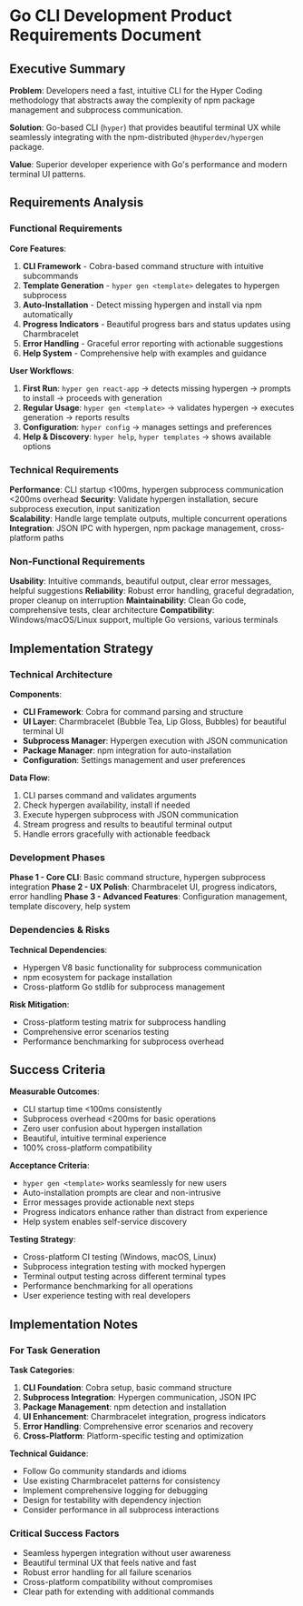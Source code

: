 # Go CLI Development Product Requirements Document

## Executive Summary

**Problem**: Developers need a fast, intuitive CLI for the Hyper Coding methodology that abstracts away the complexity of npm package management and subprocess communication.

**Solution**: Go-based CLI (`hyper`) that provides beautiful terminal UX while seamlessly integrating with the npm-distributed `@hyperdev/hypergen` package.

**Value**: Superior developer experience with Go's performance and modern terminal UI patterns.

## Requirements Analysis

### Functional Requirements

**Core Features**:

1. **CLI Framework** - Cobra-based command structure with intuitive subcommands
2. **Template Generation** - `hyper gen <template>` delegates to hypergen subprocess
3. **Auto-Installation** - Detect missing hypergen and install via npm automatically
4. **Progress Indicators** - Beautiful progress bars and status updates using Charmbracelet
5. **Error Handling** - Graceful error reporting with actionable suggestions
6. **Help System** - Comprehensive help with examples and guidance

**User Workflows**:

1. **First Run**: `hyper gen react-app` → detects missing hypergen → prompts to install → proceeds with generation
2. **Regular Usage**: `hyper gen <template>` → validates hypergen → executes generation → reports results
3. **Configuration**: `hyper config` → manages settings and preferences
4. **Help & Discovery**: `hyper help`, `hyper templates` → shows available options

### Technical Requirements

**Performance**: CLI startup <100ms, hypergen subprocess communication <200ms overhead
**Security**: Validate hypergen installation, secure subprocess execution, input sanitization  
**Scalability**: Handle large template outputs, multiple concurrent operations
**Integration**: JSON IPC with hypergen, npm package management, cross-platform paths

### Non-Functional Requirements

**Usability**: Intuitive commands, beautiful output, clear error messages, helpful suggestions
**Reliability**: Robust error handling, graceful degradation, proper cleanup on interruption
**Maintainability**: Clean Go code, comprehensive tests, clear architecture
**Compatibility**: Windows/macOS/Linux support, multiple Go versions, various terminals

## Implementation Strategy

### Technical Architecture

**Components**:
- **CLI Framework**: Cobra for command parsing and structure
- **UI Layer**: Charmbracelet (Bubble Tea, Lip Gloss, Bubbles) for beautiful terminal UI
- **Subprocess Manager**: Hypergen execution with JSON communication
- **Package Manager**: npm integration for auto-installation
- **Configuration**: Settings management and user preferences

**Data Flow**:
1. CLI parses command and validates arguments
2. Check hypergen availability, install if needed
3. Execute hypergen subprocess with JSON communication
4. Stream progress and results to beautiful terminal output
5. Handle errors gracefully with actionable feedback

### Development Phases

**Phase 1 - Core CLI**: Basic command structure, hypergen subprocess integration
**Phase 2 - UX Polish**: Charmbracelet UI, progress indicators, error handling
**Phase 3 - Advanced Features**: Configuration management, template discovery, help system

### Dependencies & Risks

**Technical Dependencies**: 
- Hypergen V8 basic functionality for subprocess communication
- npm ecosystem for package installation
- Cross-platform Go stdlib for subprocess management

**Risk Mitigation**:
- Cross-platform testing matrix for subprocess handling
- Comprehensive error scenarios testing
- Performance benchmarking for subprocess overhead

## Success Criteria

**Measurable Outcomes**:
- CLI startup time <100ms consistently
- Subprocess overhead <200ms for basic operations  
- Zero user confusion about hypergen installation
- Beautiful, intuitive terminal experience
- 100% cross-platform compatibility

**Acceptance Criteria**:
- `hyper gen <template>` works seamlessly for new users
- Auto-installation prompts are clear and non-intrusive
- Error messages provide actionable next steps
- Progress indicators enhance rather than distract from experience
- Help system enables self-service discovery

**Testing Strategy**:
- Cross-platform CI testing (Windows, macOS, Linux)
- Subprocess integration testing with mocked hypergen
- Terminal output testing across different terminal types
- Performance benchmarking for all operations
- User experience testing with real developers

## Implementation Notes

### For Task Generation

**Task Categories**:
1. **CLI Foundation**: Cobra setup, basic command structure
2. **Subprocess Integration**: Hypergen communication, JSON IPC
3. **Package Management**: npm detection and installation
4. **UI Enhancement**: Charmbracelet integration, progress indicators
5. **Error Handling**: Comprehensive error scenarios and recovery
6. **Cross-Platform**: Platform-specific testing and optimization

**Technical Guidance**:
- Follow Go community standards and idioms
- Use existing Charmbracelet patterns for consistency
- Implement comprehensive logging for debugging
- Design for testability with dependency injection
- Consider performance in all subprocess interactions

### Critical Success Factors
- Seamless hypergen integration without user awareness
- Beautiful terminal UX that feels native and fast
- Robust error handling for all failure scenarios
- Cross-platform compatibility without compromises
- Clear path for extending with additional commands